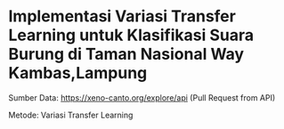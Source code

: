# Implementasi Variasi Transfer Learning untuk Klasifikasi Suara Burung di Taman Nasional Way Kambas,Lampung

Sumber Data: https://xeno-canto.org/explore/api (Pull Request from API)

Metode: Variasi Transfer Learning

